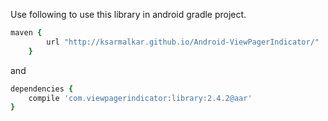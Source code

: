 Use following to use this library in android gradle project.

```ruby
maven {
        url "http://ksarmalkar.github.io/Android-ViewPagerIndicator/"
    }
```


and


```ruby
dependencies {
    compile 'com.viewpagerindicator:library:2.4.2@aar'
}
```
